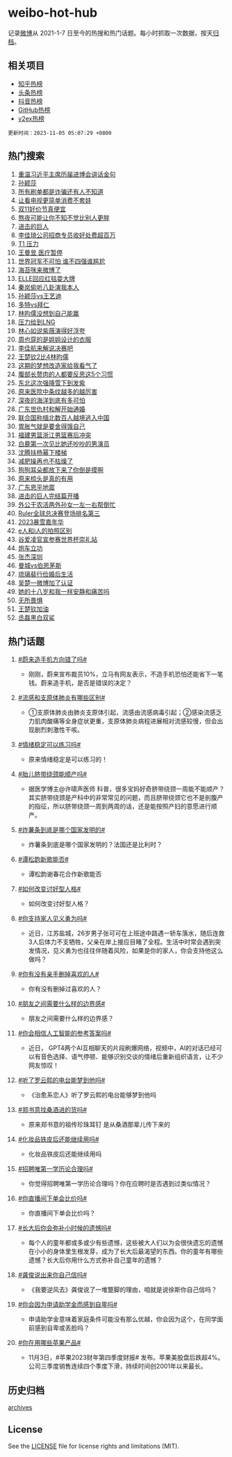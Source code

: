 # weibo-hot-hub

记录[微博](https://www.weibo.com)从 2021-1-7 日至今的热搜和热门话题。每小时抓取一次数据，按天[归档](archives)。

## 相关项目

- [知乎热榜](https://github.com/lonnyzhang423/zhihu-hot-hub)
- [头条热榜](https://github.com/lonnyzhang423/toutiao-hot-hub)
- [抖音热榜](https://github.com/lonnyzhang423/douyin-hot-hub)
- [GitHub热榜](https://github.com/lonnyzhang423/github-hot-hub)
- [v2ex热榜](https://github.com/lonnyzhang423/v2ex-hot-hub)


`更新时间：2023-11-05 05:07:29 +0800`

## 热门搜索

1. [重温习近平主席历届进博会讲话金句](https://m.weibo.cn/search?containerid=100103type%3D1%26t%3D10%26q%3D%23%E9%87%8D%E6%B8%A9%E4%B9%A0%E8%BF%91%E5%B9%B3%E4%B8%BB%E5%B8%AD%E5%8E%86%E5%B1%8A%E8%BF%9B%E5%8D%9A%E4%BC%9A%E8%AE%B2%E8%AF%9D%E9%87%91%E5%8F%A5%23&stream_entry_id=51&isnewpage=1&extparam=seat%3D1%26pos%3D0%26q%3D%2523%25E9%2587%258D%25E6%25B8%25A9%25E4%25B9%25A0%25E8%25BF%2591%25E5%25B9%25B3%25E4%25B8%25BB%25E5%25B8%25AD%25E5%258E%2586%25E5%25B1%258A%25E8%25BF%259B%25E5%258D%259A%25E4%25BC%259A%25E8%25AE%25B2%25E8%25AF%259D%25E9%2587%2591%25E5%258F%25A5%2523%26c_type%3D51%26stream_entry_id%3D51%26cate%3D10103%26dgr%3D0%26filter_type%3Drealtimehot%26display_time%3D1699132048%26pre_seqid%3D169913204873602049816)
1. [孙颖莎](https://m.weibo.cn/search?containerid=100103type%3D1%26t%3D10%26q%3D%E5%AD%99%E9%A2%96%E8%8E%8E&stream_entry_id=31&isnewpage=1&extparam=seat%3D1%26pos%3D0%26realpos%3D1%26lcate%3D5001%26band_rank%3D1%26flag%3D16%26q%3D%25E5%25AD%2599%25E9%25A2%2596%25E8%258E%258E%26filter_type%3Drealtimehot%26stream_entry_id%3D31%26cate%3D5001%26dgr%3D0%26c_type%3D31%26display_time%3D1699132048%26pre_seqid%3D169913204873602049816)
1. [所有刷单都是诈骗还有人不知道](https://m.weibo.cn/search?containerid=100103type%3D1%26t%3D10%26q%3D%23%E6%89%80%E6%9C%89%E5%88%B7%E5%8D%95%E9%83%BD%E6%98%AF%E8%AF%88%E9%AA%97%E8%BF%98%E6%9C%89%E4%BA%BA%E4%B8%8D%E7%9F%A5%E9%81%93%23&stream_entry_id=31&isnewpage=1&extparam=seat%3D1%26pos%3D1%26realpos%3D2%26lcate%3D5001%26band_rank%3D2%26flag%3D32768%26q%3D%2523%25E6%2589%2580%25E6%259C%2589%25E5%2588%25B7%25E5%258D%2595%25E9%2583%25BD%25E6%2598%25AF%25E8%25AF%2588%25E9%25AA%2597%25E8%25BF%2598%25E6%259C%2589%25E4%25BA%25BA%25E4%25B8%258D%25E7%259F%25A5%25E9%2581%2593%2523%26filter_type%3Drealtimehot%26stream_entry_id%3D31%26cate%3D5001%26dgr%3D0%26c_type%3D31%26display_time%3D1699132048%26pre_seqid%3D169913204873602049816)
1. [让看电视更简单消费不套娃](https://m.weibo.cn/search?containerid=100103type%3D1%26t%3D10%26q%3D%23%E8%AE%A9%E7%9C%8B%E7%94%B5%E8%A7%86%E6%9B%B4%E7%AE%80%E5%8D%95%E6%B6%88%E8%B4%B9%E4%B8%8D%E5%A5%97%E5%A8%83%23&stream_entry_id=31&isnewpage=1&extparam=seat%3D1%26pos%3D2%26realpos%3D3%26lcate%3D5001%26band_rank%3D3%26flag%3D0%26q%3D%2523%25E8%25AE%25A9%25E7%259C%258B%25E7%2594%25B5%25E8%25A7%2586%25E6%259B%25B4%25E7%25AE%2580%25E5%258D%2595%25E6%25B6%2588%25E8%25B4%25B9%25E4%25B8%258D%25E5%25A5%2597%25E5%25A8%2583%2523%26filter_type%3Drealtimehot%26stream_entry_id%3D31%26cate%3D5001%26dgr%3D0%26c_type%3D31%26display_time%3D1699132048%26pre_seqid%3D169913204873602049816)
1. [双11好价节真便宜](https://m.weibo.cn/search?containerid=100103type%3D1%26t%3D10%26q%3D%23%E5%8F%8C11%E5%A5%BD%E4%BB%B7%E8%8A%82%E7%9C%9F%E4%BE%BF%E5%AE%9C%23&stream_entry_id=31&isnewpage=1&extparam=seat%3D1%26pos%3D3%26lcate%3D5001%26band_rank%3D4%26dgr%3D0%26filter_type%3Drealtimehot%26q%3D%2523%25E5%258F%258C11%25E5%25A5%25BD%25E4%25BB%25B7%25E8%258A%2582%25E7%259C%259F%25E4%25BE%25BF%25E5%25AE%259C%2523%26c_type%3D31%26stream_entry_id%3D31%26adid%3D210622%26is_ad_pos%3D1%26topic_ad%3D1%26cate%3D5001%26display_time%3D1699132048%26pre_seqid%3D169913204873602049816)
1. [熬夜可能让你不知不觉比别人更胖](https://m.weibo.cn/search?containerid=100103type%3D1%26t%3D10%26q%3D%23%E7%86%AC%E5%A4%9C%E5%8F%AF%E8%83%BD%E8%AE%A9%E4%BD%A0%E4%B8%8D%E7%9F%A5%E4%B8%8D%E8%A7%89%E6%AF%94%E5%88%AB%E4%BA%BA%E6%9B%B4%E8%83%96%23&stream_entry_id=31&isnewpage=1&extparam=seat%3D1%26pos%3D4%26realpos%3D4%26lcate%3D5001%26band_rank%3D4%26flag%3D0%26q%3D%2523%25E7%2586%25AC%25E5%25A4%259C%25E5%258F%25AF%25E8%2583%25BD%25E8%25AE%25A9%25E4%25BD%25A0%25E4%25B8%258D%25E7%259F%25A5%25E4%25B8%258D%25E8%25A7%2589%25E6%25AF%2594%25E5%2588%25AB%25E4%25BA%25BA%25E6%259B%25B4%25E8%2583%2596%2523%26filter_type%3Drealtimehot%26stream_entry_id%3D31%26cate%3D5001%26dgr%3D0%26c_type%3D31%26display_time%3D1699132048%26pre_seqid%3D169913204873602049816)
1. [进击的巨人](https://m.weibo.cn/search?containerid=100103type%3D1%26t%3D10%26q%3D%E8%BF%9B%E5%87%BB%E7%9A%84%E5%B7%A8%E4%BA%BA&stream_entry_id=31&isnewpage=1&extparam=seat%3D1%26pos%3D5%26realpos%3D5%26lcate%3D5001%26band_rank%3D5%26flag%3D0%26q%3D%25E8%25BF%259B%25E5%2587%25BB%25E7%259A%2584%25E5%25B7%25A8%25E4%25BA%25BA%26filter_type%3Drealtimehot%26stream_entry_id%3D31%26cate%3D5001%26dgr%3D0%26c_type%3D31%26display_time%3D1699132048%26pre_seqid%3D169913204873602049816)
1. [李佳琦公司招商专员收好处费超百万](https://m.weibo.cn/search?containerid=100103type%3D1%26t%3D10%26q%3D%23%E6%9D%8E%E4%BD%B3%E7%90%A6%E5%85%AC%E5%8F%B8%E6%8B%9B%E5%95%86%E4%B8%93%E5%91%98%E6%94%B6%E5%A5%BD%E5%A4%84%E8%B4%B9%E8%B6%85%E7%99%BE%E4%B8%87%23&stream_entry_id=31&isnewpage=1&extparam=seat%3D1%26pos%3D6%26realpos%3D6%26lcate%3D5001%26band_rank%3D6%26flag%3D0%26q%3D%2523%25E6%259D%258E%25E4%25BD%25B3%25E7%2590%25A6%25E5%2585%25AC%25E5%258F%25B8%25E6%258B%259B%25E5%2595%2586%25E4%25B8%2593%25E5%2591%2598%25E6%2594%25B6%25E5%25A5%25BD%25E5%25A4%2584%25E8%25B4%25B9%25E8%25B6%2585%25E7%2599%25BE%25E4%25B8%2587%2523%26filter_type%3Drealtimehot%26stream_entry_id%3D31%26cate%3D5001%26dgr%3D0%26c_type%3D31%26display_time%3D1699132048%26pre_seqid%3D169913204873602049816)
1. [T1 压力](https://m.weibo.cn/search?containerid=100103type%3D1%26t%3D10%26q%3DT1+%E5%8E%8B%E5%8A%9B&stream_entry_id=31&isnewpage=1&extparam=seat%3D1%26pos%3D7%26realpos%3D7%26lcate%3D5001%26band_rank%3D7%26flag%3D0%26q%3DT1%2520%25E5%258E%258B%25E5%258A%259B%26filter_type%3Drealtimehot%26stream_entry_id%3D31%26cate%3D5001%26dgr%3D0%26c_type%3D31%26display_time%3D1699132048%26pre_seqid%3D169913204873602049816)
1. [王曼昱 医疗暂停](https://m.weibo.cn/search?containerid=100103type%3D1%26t%3D10%26q%3D%E7%8E%8B%E6%9B%BC%E6%98%B1+%E5%8C%BB%E7%96%97%E6%9A%82%E5%81%9C&stream_entry_id=31&isnewpage=1&extparam=seat%3D1%26pos%3D8%26realpos%3D8%26lcate%3D5001%26band_rank%3D8%26flag%3D0%26q%3D%25E7%258E%258B%25E6%259B%25BC%25E6%2598%25B1%2520%25E5%258C%25BB%25E7%2596%2597%25E6%259A%2582%25E5%2581%259C%26filter_type%3Drealtimehot%26stream_entry_id%3D31%26cate%3D5001%26dgr%3D0%26c_type%3D31%26display_time%3D1699132048%26pre_seqid%3D169913204873602049816)
1. [世界冠军不可怕 谁不四强谁尴尬](https://m.weibo.cn/search?containerid=100103type%3D1%26t%3D10%26q%3D%E4%B8%96%E7%95%8C%E5%86%A0%E5%86%9B%E4%B8%8D%E5%8F%AF%E6%80%95+%E8%B0%81%E4%B8%8D%E5%9B%9B%E5%BC%BA%E8%B0%81%E5%B0%B4%E5%B0%AC&stream_entry_id=31&isnewpage=1&extparam=seat%3D1%26pos%3D9%26realpos%3D9%26lcate%3D5001%26band_rank%3D9%26flag%3D0%26q%3D%25E4%25B8%2596%25E7%2595%258C%25E5%2586%25A0%25E5%2586%259B%25E4%25B8%258D%25E5%258F%25AF%25E6%2580%2595%2520%25E8%25B0%2581%25E4%25B8%258D%25E5%259B%259B%25E5%25BC%25BA%25E8%25B0%2581%25E5%25B0%25B4%25E5%25B0%25AC%26filter_type%3Drealtimehot%26stream_entry_id%3D31%26cate%3D5001%26dgr%3D0%26c_type%3D31%26display_time%3D1699132048%26pre_seqid%3D169913204873602049816)
1. [海苔咪来微博了](https://m.weibo.cn/search?containerid=100103type%3D1%26t%3D10%26q%3D%E6%B5%B7%E8%8B%94%E5%92%AA%E6%9D%A5%E5%BE%AE%E5%8D%9A%E4%BA%86&stream_entry_id=31&isnewpage=1&extparam=seat%3D1%26pos%3D10%26realpos%3D10%26lcate%3D5001%26band_rank%3D10%26flag%3D0%26q%3D%25E6%25B5%25B7%25E8%258B%2594%25E5%2592%25AA%25E6%259D%25A5%25E5%25BE%25AE%25E5%258D%259A%25E4%25BA%2586%26filter_type%3Drealtimehot%26stream_entry_id%3D31%26cate%3D5001%26dgr%3D0%26c_type%3D31%26display_time%3D1699132048%26pre_seqid%3D169913204873602049816)
1. [ELLE回应红毯耍大牌](https://m.weibo.cn/search?containerid=100103type%3D1%26t%3D10%26q%3D%23ELLE%E5%9B%9E%E5%BA%94%E7%BA%A2%E6%AF%AF%E8%80%8D%E5%A4%A7%E7%89%8C%23&stream_entry_id=31&isnewpage=1&extparam=seat%3D1%26pos%3D11%26realpos%3D11%26lcate%3D5001%26band_rank%3D11%26flag%3D2%26q%3D%2523ELLE%25E5%259B%259E%25E5%25BA%2594%25E7%25BA%25A2%25E6%25AF%25AF%25E8%2580%258D%25E5%25A4%25A7%25E7%2589%258C%2523%26filter_type%3Drealtimehot%26stream_entry_id%3D31%26cate%3D5001%26dgr%3D0%26c_type%3D31%26display_time%3D1699132048%26pre_seqid%3D169913204873602049816)
1. [秦岚偷听八卦演我本人](https://m.weibo.cn/search?containerid=100103type%3D1%26t%3D10%26q%3D%23%E7%A7%A6%E5%B2%9A%E5%81%B7%E5%90%AC%E5%85%AB%E5%8D%A6%E6%BC%94%E6%88%91%E6%9C%AC%E4%BA%BA%23&stream_entry_id=31&isnewpage=1&extparam=seat%3D1%26pos%3D12%26realpos%3D12%26lcate%3D5001%26band_rank%3D12%26flag%3D0%26q%3D%2523%25E7%25A7%25A6%25E5%25B2%259A%25E5%2581%25B7%25E5%2590%25AC%25E5%2585%25AB%25E5%258D%25A6%25E6%25BC%2594%25E6%2588%2591%25E6%259C%25AC%25E4%25BA%25BA%2523%26filter_type%3Drealtimehot%26stream_entry_id%3D31%26cate%3D5001%26dgr%3D0%26c_type%3D31%26display_time%3D1699132048%26pre_seqid%3D169913204873602049816)
1. [孙颖莎vs王艺迪](https://m.weibo.cn/search?containerid=100103type%3D1%26t%3D10%26q%3D%E5%AD%99%E9%A2%96%E8%8E%8Evs%E7%8E%8B%E8%89%BA%E8%BF%AA&stream_entry_id=31&isnewpage=1&extparam=seat%3D1%26pos%3D13%26realpos%3D13%26lcate%3D5001%26band_rank%3D13%26flag%3D0%26q%3D%25E5%25AD%2599%25E9%25A2%2596%25E8%258E%258Evs%25E7%258E%258B%25E8%2589%25BA%25E8%25BF%25AA%26filter_type%3Drealtimehot%26stream_entry_id%3D31%26cate%3D5001%26dgr%3D0%26c_type%3D31%26display_time%3D1699132048%26pre_seqid%3D169913204873602049816)
1. [多特vs拜仁](https://m.weibo.cn/search?containerid=100103type%3D1%26t%3D10%26q%3D%E5%A4%9A%E7%89%B9vs%E6%8B%9C%E4%BB%81&stream_entry_id=31&isnewpage=1&extparam=seat%3D1%26pos%3D14%26realpos%3D14%26lcate%3D5001%26band_rank%3D14%26flag%3D0%26q%3D%25E5%25A4%259A%25E7%2589%25B9vs%25E6%258B%259C%25E4%25BB%2581%26filter_type%3Drealtimehot%26stream_entry_id%3D31%26cate%3D5001%26dgr%3D0%26c_type%3D31%26display_time%3D1699132048%26pre_seqid%3D169913204873602049816)
1. [林昀儒没想到自己能赢](https://m.weibo.cn/search?containerid=100103type%3D1%26t%3D10%26q%3D%E6%9E%97%E6%98%80%E5%84%92%E6%B2%A1%E6%83%B3%E5%88%B0%E8%87%AA%E5%B7%B1%E8%83%BD%E8%B5%A2&stream_entry_id=31&isnewpage=1&extparam=seat%3D1%26pos%3D15%26realpos%3D15%26lcate%3D5001%26band_rank%3D15%26flag%3D0%26q%3D%25E6%259E%2597%25E6%2598%2580%25E5%2584%2592%25E6%25B2%25A1%25E6%2583%25B3%25E5%2588%25B0%25E8%2587%25AA%25E5%25B7%25B1%25E8%2583%25BD%25E8%25B5%25A2%26filter_type%3Drealtimehot%26stream_entry_id%3D31%26cate%3D5001%26dgr%3D0%26c_type%3D31%26display_time%3D1699132048%26pre_seqid%3D169913204873602049816)
1. [压力给到LNG](https://m.weibo.cn/search?containerid=100103type%3D1%26t%3D10%26q%3D%23%E5%8E%8B%E5%8A%9B%E7%BB%99%E5%88%B0LNG%23&stream_entry_id=31&isnewpage=1&extparam=seat%3D1%26pos%3D16%26realpos%3D16%26lcate%3D5001%26band_rank%3D16%26flag%3D0%26q%3D%2523%25E5%258E%258B%25E5%258A%259B%25E7%25BB%2599%25E5%2588%25B0LNG%2523%26filter_type%3Drealtimehot%26stream_entry_id%3D31%26cate%3D5001%26dgr%3D0%26c_type%3D31%26display_time%3D1699132048%26pre_seqid%3D169913204873602049816)
1. [林心如说紫薇演得好浮夸](https://m.weibo.cn/search?containerid=100103type%3D1%26t%3D10%26q%3D%23%E6%9E%97%E5%BF%83%E5%A6%82%E8%AF%B4%E7%B4%AB%E8%96%87%E6%BC%94%E5%BE%97%E5%A5%BD%E6%B5%AE%E5%A4%B8%23&stream_entry_id=31&isnewpage=1&extparam=seat%3D1%26pos%3D17%26realpos%3D17%26lcate%3D5001%26band_rank%3D17%26flag%3D0%26q%3D%2523%25E6%259E%2597%25E5%25BF%2583%25E5%25A6%2582%25E8%25AF%25B4%25E7%25B4%25AB%25E8%2596%2587%25E6%25BC%2594%25E5%25BE%2597%25E5%25A5%25BD%25E6%25B5%25AE%25E5%25A4%25B8%2523%26filter_type%3Drealtimehot%26stream_entry_id%3D31%26cate%3D5001%26dgr%3D0%26c_type%3D31%26display_time%3D1699132048%26pre_seqid%3D169913204873602049816)
1. [周也穿的是姐姐设计的衣服](https://m.weibo.cn/search?containerid=100103type%3D1%26t%3D10%26q%3D%23%E5%91%A8%E4%B9%9F%E7%A9%BF%E7%9A%84%E6%98%AF%E5%A7%90%E5%A7%90%E8%AE%BE%E8%AE%A1%E7%9A%84%E8%A1%A3%E6%9C%8D%23&stream_entry_id=31&isnewpage=1&extparam=seat%3D1%26pos%3D18%26realpos%3D18%26lcate%3D5001%26band_rank%3D18%26flag%3D0%26q%3D%2523%25E5%2591%25A8%25E4%25B9%259F%25E7%25A9%25BF%25E7%259A%2584%25E6%2598%25AF%25E5%25A7%2590%25E5%25A7%2590%25E8%25AE%25BE%25E8%25AE%25A1%25E7%259A%2584%25E8%25A1%25A3%25E6%259C%258D%2523%26filter_type%3Drealtimehot%26stream_entry_id%3D31%26cate%3D5001%26dgr%3D0%26c_type%3D31%26display_time%3D1699132048%26pre_seqid%3D169913204873602049816)
1. [李佳航来解说决赛吧](https://m.weibo.cn/search?containerid=100103type%3D1%26t%3D10%26q%3D%E6%9D%8E%E4%BD%B3%E8%88%AA%E6%9D%A5%E8%A7%A3%E8%AF%B4%E5%86%B3%E8%B5%9B%E5%90%A7&stream_entry_id=31&isnewpage=1&extparam=seat%3D1%26pos%3D19%26realpos%3D19%26lcate%3D5001%26band_rank%3D19%26flag%3D0%26q%3D%25E6%259D%258E%25E4%25BD%25B3%25E8%2588%25AA%25E6%259D%25A5%25E8%25A7%25A3%25E8%25AF%25B4%25E5%2586%25B3%25E8%25B5%259B%25E5%2590%25A7%26filter_type%3Drealtimehot%26stream_entry_id%3D31%26cate%3D5001%26dgr%3D0%26c_type%3D31%26display_time%3D1699132048%26pre_seqid%3D169913204873602049816)
1. [王楚钦2比4林昀儒](https://m.weibo.cn/search?containerid=100103type%3D1%26t%3D10%26q%3D%23%E7%8E%8B%E6%A5%9A%E9%92%A62%E6%AF%944%E6%9E%97%E6%98%80%E5%84%92%23&stream_entry_id=31&isnewpage=1&extparam=seat%3D1%26pos%3D20%26realpos%3D20%26lcate%3D5001%26band_rank%3D20%26flag%3D0%26q%3D%2523%25E7%258E%258B%25E6%25A5%259A%25E9%2592%25A62%25E6%25AF%25944%25E6%259E%2597%25E6%2598%2580%25E5%2584%2592%2523%26filter_type%3Drealtimehot%26stream_entry_id%3D31%26cate%3D5001%26dgr%3D0%26c_type%3D31%26display_time%3D1699132048%26pre_seqid%3D169913204873602049816)
1. [这期的梦想改造家给我看气了](https://m.weibo.cn/search?containerid=100103type%3D1%26t%3D10%26q%3D%E8%BF%99%E6%9C%9F%E7%9A%84%E6%A2%A6%E6%83%B3%E6%94%B9%E9%80%A0%E5%AE%B6%E7%BB%99%E6%88%91%E7%9C%8B%E6%B0%94%E4%BA%86&stream_entry_id=31&isnewpage=1&extparam=seat%3D1%26pos%3D21%26realpos%3D21%26lcate%3D5001%26band_rank%3D21%26flag%3D0%26q%3D%25E8%25BF%2599%25E6%259C%259F%25E7%259A%2584%25E6%25A2%25A6%25E6%2583%25B3%25E6%2594%25B9%25E9%2580%25A0%25E5%25AE%25B6%25E7%25BB%2599%25E6%2588%2591%25E7%259C%258B%25E6%25B0%2594%25E4%25BA%2586%26filter_type%3Drealtimehot%26stream_entry_id%3D31%26cate%3D5001%26dgr%3D0%26c_type%3D31%26display_time%3D1699132048%26pre_seqid%3D169913204873602049816)
1. [腹部长赘肉的人都要反思这5个习惯](https://m.weibo.cn/search?containerid=100103type%3D1%26t%3D10%26q%3D%23%E8%85%B9%E9%83%A8%E9%95%BF%E8%B5%98%E8%82%89%E7%9A%84%E4%BA%BA%E9%83%BD%E8%A6%81%E5%8F%8D%E6%80%9D%E8%BF%995%E4%B8%AA%E4%B9%A0%E6%83%AF%23&stream_entry_id=31&isnewpage=1&extparam=seat%3D1%26pos%3D22%26realpos%3D22%26lcate%3D5001%26band_rank%3D22%26flag%3D0%26q%3D%2523%25E8%2585%25B9%25E9%2583%25A8%25E9%2595%25BF%25E8%25B5%2598%25E8%2582%2589%25E7%259A%2584%25E4%25BA%25BA%25E9%2583%25BD%25E8%25A6%2581%25E5%258F%258D%25E6%2580%259D%25E8%25BF%25995%25E4%25B8%25AA%25E4%25B9%25A0%25E6%2583%25AF%2523%26filter_type%3Drealtimehot%26stream_entry_id%3D31%26cate%3D5001%26dgr%3D0%26c_type%3D31%26display_time%3D1699132048%26pre_seqid%3D169913204873602049816)
1. [东北这次强降雪下到发紫](https://m.weibo.cn/search?containerid=100103type%3D1%26t%3D10%26q%3D%23%E4%B8%9C%E5%8C%97%E8%BF%99%E6%AC%A1%E5%BC%BA%E9%99%8D%E9%9B%AA%E4%B8%8B%E5%88%B0%E5%8F%91%E7%B4%AB%23&stream_entry_id=31&isnewpage=1&extparam=seat%3D1%26pos%3D23%26realpos%3D23%26lcate%3D5001%26band_rank%3D23%26flag%3D0%26q%3D%2523%25E4%25B8%259C%25E5%258C%2597%25E8%25BF%2599%25E6%25AC%25A1%25E5%25BC%25BA%25E9%2599%258D%25E9%259B%25AA%25E4%25B8%258B%25E5%2588%25B0%25E5%258F%2591%25E7%25B4%25AB%2523%26filter_type%3Drealtimehot%26stream_entry_id%3D31%26cate%3D5001%26dgr%3D0%26c_type%3D31%26display_time%3D1699132048%26pre_seqid%3D169913204873602049816)
1. [原来医院中条纹越多的越厉害](https://m.weibo.cn/search?containerid=100103type%3D1%26t%3D10%26q%3D%E5%8E%9F%E6%9D%A5%E5%8C%BB%E9%99%A2%E4%B8%AD%E6%9D%A1%E7%BA%B9%E8%B6%8A%E5%A4%9A%E7%9A%84%E8%B6%8A%E5%8E%89%E5%AE%B3&stream_entry_id=31&isnewpage=1&extparam=seat%3D1%26pos%3D24%26realpos%3D24%26lcate%3D5001%26band_rank%3D24%26flag%3D0%26q%3D%25E5%258E%259F%25E6%259D%25A5%25E5%258C%25BB%25E9%2599%25A2%25E4%25B8%25AD%25E6%259D%25A1%25E7%25BA%25B9%25E8%25B6%258A%25E5%25A4%259A%25E7%259A%2584%25E8%25B6%258A%25E5%258E%2589%25E5%25AE%25B3%26filter_type%3Drealtimehot%26stream_entry_id%3D31%26cate%3D5001%26dgr%3D0%26c_type%3D31%26display_time%3D1699132048%26pre_seqid%3D169913204873602049816)
1. [深夜的海洋到底有多可怕](https://m.weibo.cn/search?containerid=100103type%3D1%26t%3D10%26q%3D%E6%B7%B1%E5%A4%9C%E7%9A%84%E6%B5%B7%E6%B4%8B%E5%88%B0%E5%BA%95%E6%9C%89%E5%A4%9A%E5%8F%AF%E6%80%95&stream_entry_id=31&isnewpage=1&extparam=seat%3D1%26pos%3D25%26realpos%3D25%26lcate%3D5001%26band_rank%3D25%26flag%3D0%26q%3D%25E6%25B7%25B1%25E5%25A4%259C%25E7%259A%2584%25E6%25B5%25B7%25E6%25B4%258B%25E5%2588%25B0%25E5%25BA%2595%25E6%259C%2589%25E5%25A4%259A%25E5%258F%25AF%25E6%2580%2595%26filter_type%3Drealtimehot%26stream_entry_id%3D31%26cate%3D5001%26dgr%3D0%26c_type%3D31%26display_time%3D1699132048%26pre_seqid%3D169913204873602049816)
1. [广东世仇村和解开始通婚](https://m.weibo.cn/search?containerid=100103type%3D1%26t%3D10%26q%3D%23%E5%B9%BF%E4%B8%9C%E4%B8%96%E4%BB%87%E6%9D%91%E5%92%8C%E8%A7%A3%E5%BC%80%E5%A7%8B%E9%80%9A%E5%A9%9A%23&stream_entry_id=31&isnewpage=1&extparam=seat%3D1%26pos%3D26%26realpos%3D26%26lcate%3D5001%26band_rank%3D26%26flag%3D1%26q%3D%2523%25E5%25B9%25BF%25E4%25B8%259C%25E4%25B8%2596%25E4%25BB%2587%25E6%259D%2591%25E5%2592%258C%25E8%25A7%25A3%25E5%25BC%2580%25E5%25A7%258B%25E9%2580%259A%25E5%25A9%259A%2523%26filter_type%3Drealtimehot%26stream_entry_id%3D31%26cate%3D5001%26dgr%3D0%26c_type%3D31%26display_time%3D1699132048%26pre_seqid%3D169913204873602049816)
1. [联合国称缅北数百人越境逃入中国](https://m.weibo.cn/search?containerid=100103type%3D1%26t%3D10%26q%3D%23%E8%81%94%E5%90%88%E5%9B%BD%E7%A7%B0%E7%BC%85%E5%8C%97%E6%95%B0%E7%99%BE%E4%BA%BA%E8%B6%8A%E5%A2%83%E9%80%83%E5%85%A5%E4%B8%AD%E5%9B%BD%23&stream_entry_id=31&isnewpage=1&extparam=seat%3D1%26pos%3D27%26realpos%3D27%26lcate%3D5001%26band_rank%3D27%26flag%3D0%26q%3D%2523%25E8%2581%2594%25E5%2590%2588%25E5%259B%25BD%25E7%25A7%25B0%25E7%25BC%2585%25E5%258C%2597%25E6%2595%25B0%25E7%2599%25BE%25E4%25BA%25BA%25E8%25B6%258A%25E5%25A2%2583%25E9%2580%2583%25E5%2585%25A5%25E4%25B8%25AD%25E5%259B%25BD%2523%26filter_type%3Drealtimehot%26stream_entry_id%3D31%26cate%3D5001%26dgr%3D0%26c_type%3D31%26display_time%3D1699132048%26pre_seqid%3D169913204873602049816)
1. [胃胀气就是要舍得饿自己](https://m.weibo.cn/search?containerid=100103type%3D1%26t%3D10%26q%3D%23%E8%83%83%E8%83%80%E6%B0%94%E5%B0%B1%E6%98%AF%E8%A6%81%E8%88%8D%E5%BE%97%E9%A5%BF%E8%87%AA%E5%B7%B1%23&stream_entry_id=31&isnewpage=1&extparam=seat%3D1%26pos%3D28%26realpos%3D28%26lcate%3D5001%26band_rank%3D28%26flag%3D0%26q%3D%2523%25E8%2583%2583%25E8%2583%2580%25E6%25B0%2594%25E5%25B0%25B1%25E6%2598%25AF%25E8%25A6%2581%25E8%2588%258D%25E5%25BE%2597%25E9%25A5%25BF%25E8%2587%25AA%25E5%25B7%25B1%2523%26filter_type%3Drealtimehot%26stream_entry_id%3D31%26cate%3D5001%26dgr%3D0%26c_type%3D31%26display_time%3D1699132048%26pre_seqid%3D169913204873602049816)
1. [福建男篮浙江男篮赛后冲突](https://m.weibo.cn/search?containerid=100103type%3D1%26t%3D10%26q%3D%23%E7%A6%8F%E5%BB%BA%E7%94%B7%E7%AF%AE%E6%B5%99%E6%B1%9F%E7%94%B7%E7%AF%AE%E8%B5%9B%E5%90%8E%E5%86%B2%E7%AA%81%23&stream_entry_id=31&isnewpage=1&extparam=seat%3D1%26pos%3D29%26realpos%3D29%26lcate%3D5001%26band_rank%3D29%26flag%3D0%26q%3D%2523%25E7%25A6%258F%25E5%25BB%25BA%25E7%2594%25B7%25E7%25AF%25AE%25E6%25B5%2599%25E6%25B1%259F%25E7%2594%25B7%25E7%25AF%25AE%25E8%25B5%259B%25E5%2590%258E%25E5%2586%25B2%25E7%25AA%2581%2523%26filter_type%3Drealtimehot%26stream_entry_id%3D31%26cate%3D5001%26dgr%3D0%26c_type%3D31%26display_time%3D1699132048%26pre_seqid%3D169913204873602049816)
1. [白鹿第一次见比她还吵吵的男演员](https://m.weibo.cn/search?containerid=100103type%3D1%26t%3D10%26q%3D%23%E7%99%BD%E9%B9%BF%E7%AC%AC%E4%B8%80%E6%AC%A1%E8%A7%81%E6%AF%94%E5%A5%B9%E8%BF%98%E5%90%B5%E5%90%B5%E7%9A%84%E7%94%B7%E6%BC%94%E5%91%98%23&stream_entry_id=31&isnewpage=1&extparam=seat%3D1%26pos%3D30%26realpos%3D30%26lcate%3D5001%26band_rank%3D30%26flag%3D0%26q%3D%2523%25E7%2599%25BD%25E9%25B9%25BF%25E7%25AC%25AC%25E4%25B8%2580%25E6%25AC%25A1%25E8%25A7%2581%25E6%25AF%2594%25E5%25A5%25B9%25E8%25BF%2598%25E5%2590%25B5%25E5%2590%25B5%25E7%259A%2584%25E7%2594%25B7%25E6%25BC%2594%25E5%2591%2598%2523%26filter_type%3Drealtimehot%26stream_entry_id%3D31%26cate%3D5001%26dgr%3D0%26c_type%3D31%26display_time%3D1699132048%26pre_seqid%3D169913204873602049816)
1. [沈腾扶杨幂下楼梯](https://m.weibo.cn/search?containerid=100103type%3D1%26t%3D10%26q%3D%23%E6%B2%88%E8%85%BE%E6%89%B6%E6%9D%A8%E5%B9%82%E4%B8%8B%E6%A5%BC%E6%A2%AF%23&stream_entry_id=31&isnewpage=1&extparam=seat%3D1%26pos%3D31%26realpos%3D31%26lcate%3D5001%26band_rank%3D31%26flag%3D0%26q%3D%2523%25E6%25B2%2588%25E8%2585%25BE%25E6%2589%25B6%25E6%259D%25A8%25E5%25B9%2582%25E4%25B8%258B%25E6%25A5%25BC%25E6%25A2%25AF%2523%26filter_type%3Drealtimehot%26stream_entry_id%3D31%26cate%3D5001%26dgr%3D0%26c_type%3D31%26display_time%3D1699132048%26pre_seqid%3D169913204873602049816)
1. [减肥操再也不枯燥了](https://m.weibo.cn/search?containerid=100103type%3D1%26t%3D10%26q%3D%E5%87%8F%E8%82%A5%E6%93%8D%E5%86%8D%E4%B9%9F%E4%B8%8D%E6%9E%AF%E7%87%A5%E4%BA%86&stream_entry_id=31&isnewpage=1&extparam=seat%3D1%26pos%3D32%26realpos%3D32%26lcate%3D5001%26band_rank%3D32%26flag%3D0%26q%3D%25E5%2587%258F%25E8%2582%25A5%25E6%2593%258D%25E5%2586%258D%25E4%25B9%259F%25E4%25B8%258D%25E6%259E%25AF%25E7%2587%25A5%25E4%25BA%2586%26filter_type%3Drealtimehot%26stream_entry_id%3D31%26cate%3D5001%26dgr%3D0%26c_type%3D31%26display_time%3D1699132048%26pre_seqid%3D169913204873602049816)
1. [狗狗耳朵都放下来了你倒是摸啊](https://m.weibo.cn/search?containerid=100103type%3D1%26t%3D10%26q%3D%E7%8B%97%E7%8B%97%E8%80%B3%E6%9C%B5%E9%83%BD%E6%94%BE%E4%B8%8B%E6%9D%A5%E4%BA%86%E4%BD%A0%E5%80%92%E6%98%AF%E6%91%B8%E5%95%8A&stream_entry_id=31&isnewpage=1&extparam=seat%3D1%26pos%3D33%26realpos%3D33%26lcate%3D5001%26band_rank%3D33%26flag%3D0%26q%3D%25E7%258B%2597%25E7%258B%2597%25E8%2580%25B3%25E6%259C%25B5%25E9%2583%25BD%25E6%2594%25BE%25E4%25B8%258B%25E6%259D%25A5%25E4%25BA%2586%25E4%25BD%25A0%25E5%2580%2592%25E6%2598%25AF%25E6%2591%25B8%25E5%2595%258A%26filter_type%3Drealtimehot%26stream_entry_id%3D31%26cate%3D5001%26dgr%3D0%26c_type%3D31%26display_time%3D1699132048%26pre_seqid%3D169913204873602049816)
1. [原来梳头是真的有用](https://m.weibo.cn/search?containerid=100103type%3D1%26t%3D10%26q%3D%23%E5%8E%9F%E6%9D%A5%E6%A2%B3%E5%A4%B4%E6%98%AF%E7%9C%9F%E7%9A%84%E6%9C%89%E7%94%A8%23&stream_entry_id=31&isnewpage=1&extparam=seat%3D1%26pos%3D34%26realpos%3D34%26lcate%3D5001%26band_rank%3D34%26flag%3D0%26q%3D%2523%25E5%258E%259F%25E6%259D%25A5%25E6%25A2%25B3%25E5%25A4%25B4%25E6%2598%25AF%25E7%259C%259F%25E7%259A%2584%25E6%259C%2589%25E7%2594%25A8%2523%26filter_type%3Drealtimehot%26stream_entry_id%3D31%26cate%3D5001%26dgr%3D0%26c_type%3D31%26display_time%3D1699132048%26pre_seqid%3D169913204873602049816)
1. [广东恩平地震](https://m.weibo.cn/search?containerid=100103type%3D1%26t%3D10%26q%3D%23%E5%B9%BF%E4%B8%9C%E6%81%A9%E5%B9%B3%E5%9C%B0%E9%9C%87%23&stream_entry_id=31&isnewpage=1&extparam=seat%3D1%26pos%3D35%26realpos%3D35%26lcate%3D5001%26band_rank%3D35%26flag%3D0%26q%3D%2523%25E5%25B9%25BF%25E4%25B8%259C%25E6%2581%25A9%25E5%25B9%25B3%25E5%259C%25B0%25E9%259C%2587%2523%26filter_type%3Drealtimehot%26stream_entry_id%3D31%26cate%3D5001%26dgr%3D0%26c_type%3D31%26display_time%3D1699132048%26pre_seqid%3D169913204873602049816)
1. [进击的巨人完结篇开播](https://m.weibo.cn/search?containerid=100103type%3D1%26t%3D10%26q%3D%E8%BF%9B%E5%87%BB%E7%9A%84%E5%B7%A8%E4%BA%BA%E5%AE%8C%E7%BB%93%E7%AF%87%E5%BC%80%E6%92%AD&stream_entry_id=31&isnewpage=1&extparam=seat%3D1%26pos%3D36%26realpos%3D36%26lcate%3D5001%26band_rank%3D36%26flag%3D0%26q%3D%25E8%25BF%259B%25E5%2587%25BB%25E7%259A%2584%25E5%25B7%25A8%25E4%25BA%25BA%25E5%25AE%258C%25E7%25BB%2593%25E7%25AF%2587%25E5%25BC%2580%25E6%2592%25AD%26filter_type%3Drealtimehot%26stream_entry_id%3D31%26cate%3D5001%26dgr%3D0%26c_type%3D31%26display_time%3D1699132048%26pre_seqid%3D169913204873602049816)
1. [外公干农活两外孙女一左一右帮倒忙](https://m.weibo.cn/search?containerid=100103type%3D1%26t%3D10%26q%3D%23%E5%A4%96%E5%85%AC%E5%B9%B2%E5%86%9C%E6%B4%BB%E4%B8%A4%E5%A4%96%E5%AD%99%E5%A5%B3%E4%B8%80%E5%B7%A6%E4%B8%80%E5%8F%B3%E5%B8%AE%E5%80%92%E5%BF%99%23&stream_entry_id=31&isnewpage=1&extparam=seat%3D1%26pos%3D37%26realpos%3D37%26lcate%3D5001%26band_rank%3D37%26flag%3D32768%26q%3D%2523%25E5%25A4%2596%25E5%2585%25AC%25E5%25B9%25B2%25E5%2586%259C%25E6%25B4%25BB%25E4%25B8%25A4%25E5%25A4%2596%25E5%25AD%2599%25E5%25A5%25B3%25E4%25B8%2580%25E5%25B7%25A6%25E4%25B8%2580%25E5%258F%25B3%25E5%25B8%25AE%25E5%2580%2592%25E5%25BF%2599%2523%26filter_type%3Drealtimehot%26stream_entry_id%3D31%26cate%3D5001%26dgr%3D0%26c_type%3D31%26display_time%3D1699132048%26pre_seqid%3D169913204873602049816)
1. [Ruler全球总决赛登场排名第三](https://m.weibo.cn/search?containerid=100103type%3D1%26t%3D10%26q%3D%23Ruler%E5%85%A8%E7%90%83%E6%80%BB%E5%86%B3%E8%B5%9B%E7%99%BB%E5%9C%BA%E6%8E%92%E5%90%8D%E7%AC%AC%E4%B8%89%23&stream_entry_id=31&isnewpage=1&extparam=seat%3D1%26pos%3D38%26realpos%3D38%26lcate%3D5001%26band_rank%3D38%26flag%3D0%26q%3D%2523Ruler%25E5%2585%25A8%25E7%2590%2583%25E6%2580%25BB%25E5%2586%25B3%25E8%25B5%259B%25E7%2599%25BB%25E5%259C%25BA%25E6%258E%2592%25E5%2590%258D%25E7%25AC%25AC%25E4%25B8%2589%2523%26filter_type%3Drealtimehot%26stream_entry_id%3D31%26cate%3D5001%26dgr%3D0%26c_type%3D31%26display_time%3D1699132048%26pre_seqid%3D169913204873602049816)
1. [2023暴雪嘉年华](https://m.weibo.cn/search?containerid=100103type%3D1%26t%3D10%26q%3D%232023%E6%9A%B4%E9%9B%AA%E5%98%89%E5%B9%B4%E5%8D%8E%23&stream_entry_id=31&isnewpage=1&extparam=seat%3D1%26pos%3D39%26realpos%3D39%26lcate%3D5001%26band_rank%3D39%26flag%3D0%26q%3D%25232023%25E6%259A%25B4%25E9%259B%25AA%25E5%2598%2589%25E5%25B9%25B4%25E5%258D%258E%2523%26filter_type%3Drealtimehot%26stream_entry_id%3D31%26cate%3D5001%26dgr%3D0%26c_type%3D31%26display_time%3D1699132048%26pre_seqid%3D169913204873602049816)
1. [e人和i人的拍照区别](https://m.weibo.cn/search?containerid=100103type%3D1%26t%3D10%26q%3D%23e%E4%BA%BA%E5%92%8Ci%E4%BA%BA%E7%9A%84%E6%8B%8D%E7%85%A7%E5%8C%BA%E5%88%AB%23&stream_entry_id=31&isnewpage=1&extparam=seat%3D1%26pos%3D40%26realpos%3D40%26lcate%3D5001%26band_rank%3D40%26flag%3D0%26q%3D%2523e%25E4%25BA%25BA%25E5%2592%258Ci%25E4%25BA%25BA%25E7%259A%2584%25E6%258B%258D%25E7%2585%25A7%25E5%258C%25BA%25E5%2588%25AB%2523%26filter_type%3Drealtimehot%26stream_entry_id%3D31%26cate%3D5001%26dgr%3D0%26c_type%3D31%26display_time%3D1699132048%26pre_seqid%3D169913204873602049816)
1. [谷爱凌官宣参赛世界杯崇礼站](https://m.weibo.cn/search?containerid=100103type%3D1%26t%3D10%26q%3D%23%E8%B0%B7%E7%88%B1%E5%87%8C%E5%AE%98%E5%AE%A3%E5%8F%82%E8%B5%9B%E4%B8%96%E7%95%8C%E6%9D%AF%E5%B4%87%E7%A4%BC%E7%AB%99%23&stream_entry_id=31&isnewpage=1&extparam=seat%3D1%26pos%3D41%26realpos%3D41%26lcate%3D5001%26band_rank%3D41%26flag%3D0%26q%3D%2523%25E8%25B0%25B7%25E7%2588%25B1%25E5%2587%258C%25E5%25AE%2598%25E5%25AE%25A3%25E5%258F%2582%25E8%25B5%259B%25E4%25B8%2596%25E7%2595%258C%25E6%259D%25AF%25E5%25B4%2587%25E7%25A4%25BC%25E7%25AB%2599%2523%26filter_type%3Drealtimehot%26stream_entry_id%3D31%26cate%3D5001%26dgr%3D0%26c_type%3D31%26display_time%3D1699132048%26pre_seqid%3D169913204873602049816)
1. [炮车立功](https://m.weibo.cn/search?containerid=100103type%3D1%26t%3D10%26q%3D%23%E7%82%AE%E8%BD%A6%E7%AB%8B%E5%8A%9F%23&stream_entry_id=31&isnewpage=1&extparam=seat%3D1%26pos%3D42%26realpos%3D42%26lcate%3D5001%26band_rank%3D42%26flag%3D0%26q%3D%2523%25E7%2582%25AE%25E8%25BD%25A6%25E7%25AB%258B%25E5%258A%259F%2523%26filter_type%3Drealtimehot%26stream_entry_id%3D31%26cate%3D5001%26dgr%3D0%26c_type%3D31%26display_time%3D1699132048%26pre_seqid%3D169913204873602049816)
1. [张杰深圳](https://m.weibo.cn/search?containerid=100103type%3D1%26t%3D10%26q%3D%E5%BC%A0%E6%9D%B0%E6%B7%B1%E5%9C%B3&stream_entry_id=31&isnewpage=1&extparam=seat%3D1%26pos%3D43%26realpos%3D43%26lcate%3D5001%26band_rank%3D43%26flag%3D0%26q%3D%25E5%25BC%25A0%25E6%259D%25B0%25E6%25B7%25B1%25E5%259C%25B3%26filter_type%3Drealtimehot%26stream_entry_id%3D31%26cate%3D5001%26dgr%3D0%26c_type%3D31%26display_time%3D1699132048%26pre_seqid%3D169913204873602049816)
1. [曼城vs伯恩茅斯](https://m.weibo.cn/search?containerid=100103type%3D1%26t%3D10%26q%3D%E6%9B%BC%E5%9F%8Evs%E4%BC%AF%E6%81%A9%E8%8C%85%E6%96%AF&stream_entry_id=31&isnewpage=1&extparam=seat%3D1%26pos%3D44%26realpos%3D44%26lcate%3D5001%26band_rank%3D44%26flag%3D0%26q%3D%25E6%259B%25BC%25E5%259F%258Evs%25E4%25BC%25AF%25E6%2581%25A9%25E8%258C%2585%25E6%2596%25AF%26filter_type%3Drealtimehot%26stream_entry_id%3D31%26cate%3D5001%26dgr%3D0%26c_type%3D31%26display_time%3D1699132048%26pre_seqid%3D169913204873602049816)
1. [琉璃裴行俭婚后生活](https://m.weibo.cn/search?containerid=100103type%3D1%26t%3D10%26q%3D%E7%90%89%E7%92%83%E8%A3%B4%E8%A1%8C%E4%BF%AD%E5%A9%9A%E5%90%8E%E7%94%9F%E6%B4%BB&stream_entry_id=31&isnewpage=1&extparam=seat%3D1%26pos%3D45%26realpos%3D45%26lcate%3D5001%26band_rank%3D45%26flag%3D1%26q%3D%25E7%2590%2589%25E7%2592%2583%25E8%25A3%25B4%25E8%25A1%258C%25E4%25BF%25AD%25E5%25A9%259A%25E5%2590%258E%25E7%2594%259F%25E6%25B4%25BB%26filter_type%3Drealtimehot%26stream_entry_id%3D31%26cate%3D5001%26dgr%3D0%26c_type%3D31%26display_time%3D1699132048%26pre_seqid%3D169913204873602049816)
1. [吴楚一微博加了认证](https://m.weibo.cn/search?containerid=100103type%3D1%26t%3D10%26q%3D%23%E5%90%B4%E6%A5%9A%E4%B8%80%E5%BE%AE%E5%8D%9A%E5%8A%A0%E4%BA%86%E8%AE%A4%E8%AF%81%23&stream_entry_id=31&isnewpage=1&extparam=seat%3D1%26pos%3D46%26realpos%3D46%26lcate%3D5001%26band_rank%3D46%26flag%3D0%26q%3D%2523%25E5%2590%25B4%25E6%25A5%259A%25E4%25B8%2580%25E5%25BE%25AE%25E5%258D%259A%25E5%258A%25A0%25E4%25BA%2586%25E8%25AE%25A4%25E8%25AF%2581%2523%26filter_type%3Drealtimehot%26stream_entry_id%3D31%26cate%3D5001%26dgr%3D0%26c_type%3D31%26display_time%3D1699132048%26pre_seqid%3D169913204873602049816)
1. [她的十八岁和我一样安静和痛苦吗](https://m.weibo.cn/search?containerid=100103type%3D1%26t%3D10%26q%3D%E5%A5%B9%E7%9A%84%E5%8D%81%E5%85%AB%E5%B2%81%E5%92%8C%E6%88%91%E4%B8%80%E6%A0%B7%E5%AE%89%E9%9D%99%E5%92%8C%E7%97%9B%E8%8B%A6%E5%90%97&stream_entry_id=31&isnewpage=1&extparam=seat%3D1%26pos%3D47%26realpos%3D47%26lcate%3D5001%26band_rank%3D47%26flag%3D0%26q%3D%25E5%25A5%25B9%25E7%259A%2584%25E5%258D%2581%25E5%2585%25AB%25E5%25B2%2581%25E5%2592%258C%25E6%2588%2591%25E4%25B8%2580%25E6%25A0%25B7%25E5%25AE%2589%25E9%259D%2599%25E5%2592%258C%25E7%2597%259B%25E8%258B%25A6%25E5%2590%2597%26filter_type%3Drealtimehot%26stream_entry_id%3D31%26cate%3D5001%26dgr%3D0%26c_type%3D31%26display_time%3D1699132048%26pre_seqid%3D169913204873602049816)
1. [无所畏惧](https://m.weibo.cn/search?containerid=100103type%3D1%26t%3D10%26q%3D%E6%97%A0%E6%89%80%E7%95%8F%E6%83%A7&stream_entry_id=31&isnewpage=1&extparam=seat%3D1%26pos%3D48%26realpos%3D48%26lcate%3D5001%26band_rank%3D48%26flag%3D0%26q%3D%25E6%2597%25A0%25E6%2589%2580%25E7%2595%258F%25E6%2583%25A7%26filter_type%3Drealtimehot%26stream_entry_id%3D31%26cate%3D5001%26dgr%3D0%26c_type%3D31%26display_time%3D1699132048%26pre_seqid%3D169913204873602049816)
1. [王楚钦加油](https://m.weibo.cn/search?containerid=100103type%3D1%26t%3D10%26q%3D%23%E7%8E%8B%E6%A5%9A%E9%92%A6%E5%8A%A0%E6%B2%B9%23&stream_entry_id=31&isnewpage=1&extparam=seat%3D1%26pos%3D49%26realpos%3D49%26lcate%3D5001%26band_rank%3D49%26flag%3D0%26q%3D%2523%25E7%258E%258B%25E6%25A5%259A%25E9%2592%25A6%25E5%258A%25A0%25E6%25B2%25B9%2523%26filter_type%3Drealtimehot%26stream_entry_id%3D31%26cate%3D5001%26dgr%3D0%26c_type%3D31%26display_time%3D1699132048%26pre_seqid%3D169913204873602049816)
1. [丞磊黑白双鲨](https://m.weibo.cn/search?containerid=100103type%3D1%26t%3D10%26q%3D%E4%B8%9E%E7%A3%8A%E9%BB%91%E7%99%BD%E5%8F%8C%E9%B2%A8&stream_entry_id=31&isnewpage=1&extparam=seat%3D1%26pos%3D50%26realpos%3D50%26lcate%3D5001%26band_rank%3D50%26flag%3D0%26q%3D%25E4%25B8%259E%25E7%25A3%258A%25E9%25BB%2591%25E7%2599%25BD%25E5%258F%258C%25E9%25B2%25A8%26filter_type%3Drealtimehot%26stream_entry_id%3D31%26cate%3D5001%26dgr%3D0%26c_type%3D31%26display_time%3D1699132048%26pre_seqid%3D169913204873602049816)

## 热门话题

1. [#蔚来造手机方向错了吗#](https://m.weibo.cn/search?containerid=231522type%3D1%26t%3D10%26q%3D%23%E8%94%9A%E6%9D%A5%E9%80%A0%E6%89%8B%E6%9C%BA%E6%96%B9%E5%90%91%E9%94%99%E4%BA%86%E5%90%97%23&stream_entry_id=128&isnewpage=1&extparam=seat%3D1%26pos%3D1-0-0%26unitid%3D1699009038255%26dgr%3D0%26cate%3D5004%26lcate%3D5004%26c_type%3D128%26display_time%3D1699132049%26pre_seqid%3D16991320496160425088)
    - 刚刚，蔚来宣布裁员10%，立马有网友表示，不造手机恐怕还能省下一笔钱。蔚来造手机，是否是错误的决定？

1. [#流感和支原体肺炎有哪些区别#](https://m.weibo.cn/search?containerid=231522type%3D1%26t%3D10%26q%3D%23%E6%B5%81%E6%84%9F%E5%92%8C%E6%94%AF%E5%8E%9F%E4%BD%93%E8%82%BA%E7%82%8E%E6%9C%89%E5%93%AA%E4%BA%9B%E5%8C%BA%E5%88%AB%23&stream_entry_id=128&isnewpage=1&extparam=seat%3D1%26pos%3D1-0-1%26unitid%3D1698975142315%26dgr%3D0%26cate%3D5004%26lcate%3D5004%26c_type%3D128%26display_time%3D1699132049%26pre_seqid%3D16991320496160425088)
    - ①支原体肺炎由肺炎支原体引起，流感由流感病毒引起；②感染流感乏力肌肉酸痛等全身症状更重，支原体肺炎病程进展相对流感较慢，但会出现剧烈刺激性干咳。

1. [#情绪稳定可以练习吗#](https://m.weibo.cn/search?containerid=231522type%3D1%26t%3D10%26q%3D%23%E6%83%85%E7%BB%AA%E7%A8%B3%E5%AE%9A%E5%8F%AF%E4%BB%A5%E7%BB%83%E4%B9%A0%E5%90%97%23&stream_entry_id=128&isnewpage=1&extparam=seat%3D1%26pos%3D1-0-2%26unitid%3D1698997364194%26dgr%3D0%26cate%3D5004%26lcate%3D5004%26c_type%3D128%26display_time%3D1699132049%26pre_seqid%3D16991320496160425088)
    - 原来情绪稳定是可以练习的！

1. [#胎儿脐带绕颈能顺产吗#](https://m.weibo.cn/search?containerid=231522type%3D1%26t%3D10%26q%3D%23%E8%83%8E%E5%84%BF%E8%84%90%E5%B8%A6%E7%BB%95%E9%A2%88%E8%83%BD%E9%A1%BA%E4%BA%A7%E5%90%97%23&stream_entry_id=128&isnewpage=1&extparam=seat%3D1%26pos%3D1-0-3%26unitid%3D1698981742772%26dgr%3D0%26cate%3D5004%26lcate%3D5004%26c_type%3D128%26display_time%3D1699132049%26pre_seqid%3D16991320496160425088)
    - 据医学博主@许啸声医师 科普，很多宝妈好奇脐带绕颈一周能不能顺产？其实脐带绕颈是产科中的非常常见的问题，而且脐带绕颈它也不是剖腹产的指征，所以脐带绕颈一周到两周的话，还是能按照产妇的意愿进行顺产。

1. [#炸薯条到底是哪个国家发明的#](https://m.weibo.cn/search?containerid=231522type%3D1%26t%3D10%26q%3D%23%E7%82%B8%E8%96%AF%E6%9D%A1%E5%88%B0%E5%BA%95%E6%98%AF%E5%93%AA%E4%B8%AA%E5%9B%BD%E5%AE%B6%E5%8F%91%E6%98%8E%E7%9A%84%23&stream_entry_id=128&isnewpage=1&extparam=seat%3D1%26pos%3D1-0-4%26unitid%3D1699011750656%26dgr%3D0%26cate%3D5004%26lcate%3D5004%26c_type%3D128%26display_time%3D1699132049%26pre_seqid%3D16991320496160425088)
    - 炸薯条到底是哪个国家发明的？法国还是比利时？

1. [#谭松韵新歌能否#](https://m.weibo.cn/search?containerid=231522type%3D1%26t%3D10%26q%3D%23%E8%B0%AD%E6%9D%BE%E9%9F%B5%E6%96%B0%E6%AD%8C%E8%83%BD%E5%90%A6%23&stream_entry_id=128&isnewpage=1&extparam=seat%3D1%26pos%3D1-0-5%26unitid%3D1698991332218%26dgr%3D0%26cate%3D5004%26lcate%3D5004%26c_type%3D128%26display_time%3D1699132049%26pre_seqid%3D16991320496160425088)
    - 谭松韵谢春花合作新歌能否

1. [#如何改变讨好型人格#](https://m.weibo.cn/search?containerid=231522type%3D1%26t%3D10%26q%3D%23%E5%A6%82%E4%BD%95%E6%94%B9%E5%8F%98%E8%AE%A8%E5%A5%BD%E5%9E%8B%E4%BA%BA%E6%A0%BC%23&stream_entry_id=128&isnewpage=1&extparam=seat%3D1%26pos%3D1-0-6%26unitid%3D1699091237200%26dgr%3D0%26cate%3D5004%26lcate%3D5004%26c_type%3D128%26display_time%3D1699132049%26pre_seqid%3D16991320496160425088)
    - 如何改变讨好型人格？

1. [#你支持家人见义勇为吗#](https://m.weibo.cn/search?containerid=231522type%3D1%26t%3D10%26q%3D%23%E4%BD%A0%E6%94%AF%E6%8C%81%E5%AE%B6%E4%BA%BA%E8%A7%81%E4%B9%89%E5%8B%87%E4%B8%BA%E5%90%97%23&stream_entry_id=128&isnewpage=1&extparam=seat%3D1%26pos%3D1-0-7%26unitid%3D1698999149177%26dgr%3D0%26cate%3D5004%26lcate%3D5004%26c_type%3D128%26display_time%3D1699132049%26pre_seqid%3D16991320496160425088)
    - 近日，江苏盐城，26岁男子张可可在上班途中路遇一轿车落水，随后连救3人后体力不支牺牲，父亲在岸上接应目睹了全程。生活中时常会遇到突发情况，见义勇为也往往伴随着风险，如果是你的家人，你会支持他这么做吗？

1. [#你有没有亲手删掉喜欢的人#](https://m.weibo.cn/search?containerid=231522type%3D1%26t%3D10%26q%3D%23%E4%BD%A0%E6%9C%89%E6%B2%A1%E6%9C%89%E4%BA%B2%E6%89%8B%E5%88%A0%E6%8E%89%E5%96%9C%E6%AC%A2%E7%9A%84%E4%BA%BA%23&stream_entry_id=128&isnewpage=1&extparam=seat%3D1%26pos%3D1-0-8%26unitid%3D1699012348547%26dgr%3D0%26cate%3D5004%26lcate%3D5004%26c_type%3D128%26display_time%3D1699132049%26pre_seqid%3D16991320496160425088)
    - 你有没有删掉过喜欢的人？

1. [#朋友之间需要什么样的边界感#](https://m.weibo.cn/search?containerid=231522type%3D1%26t%3D10%26q%3D%23%E6%9C%8B%E5%8F%8B%E4%B9%8B%E9%97%B4%E9%9C%80%E8%A6%81%E4%BB%80%E4%B9%88%E6%A0%B7%E7%9A%84%E8%BE%B9%E7%95%8C%E6%84%9F%23&stream_entry_id=128&isnewpage=1&extparam=seat%3D1%26pos%3D1-0-9%26unitid%3D1699021663975%26dgr%3D0%26cate%3D5004%26lcate%3D5004%26c_type%3D128%26display_time%3D1699132049%26pre_seqid%3D16991320496160425088)
    - 朋友之间需要什么样的边界感？

1. [#你会相信人工智能的参考答案吗#](https://m.weibo.cn/search?containerid=231522type%3D1%26t%3D10%26q%3D%23%E4%BD%A0%E4%BC%9A%E7%9B%B8%E4%BF%A1%E4%BA%BA%E5%B7%A5%E6%99%BA%E8%83%BD%E7%9A%84%E5%8F%82%E8%80%83%E7%AD%94%E6%A1%88%E5%90%97%23&stream_entry_id=128&isnewpage=1&extparam=seat%3D1%26pos%3D1-0-10%26unitid%3D1699103871982%26dgr%3D0%26cate%3D5004%26lcate%3D5004%26c_type%3D128%26display_time%3D1699132049%26pre_seqid%3D16991320496160425088)
    - 近日， GPT4两个AI互相聊天的片段刷爆网络，视频中，AI的对话已经可以有音色选择、语气停顿、能够识别交谈的情绪后重新组织语言，让不少网友惊叹！

1. [#听了罗云熙的电台能梦到他吗#](https://m.weibo.cn/search?containerid=231522type%3D1%26t%3D10%26q%3D%23%E5%90%AC%E4%BA%86%E7%BD%97%E4%BA%91%E7%86%99%E7%9A%84%E7%94%B5%E5%8F%B0%E8%83%BD%E6%A2%A6%E5%88%B0%E4%BB%96%E5%90%97%23&stream_entry_id=128&isnewpage=1&extparam=seat%3D1%26pos%3D1-0-11%26unitid%3D1698988333769%26dgr%3D0%26cate%3D5004%26lcate%3D5004%26c_type%3D128%26display_time%3D1699132049%26pre_seqid%3D16991320496160425088)
    - 《治愈系恋人》听了罗云熙的电台能够梦到他吗

1. [#郑书意找桑酒进的货吗#](https://m.weibo.cn/search?containerid=231522type%3D1%26t%3D10%26q%3D%23%E9%83%91%E4%B9%A6%E6%84%8F%E6%89%BE%E6%A1%91%E9%85%92%E8%BF%9B%E7%9A%84%E8%B4%A7%E5%90%97%23&stream_entry_id=128&isnewpage=1&extparam=seat%3D1%26pos%3D1-0-12%26unitid%3D1699078644163%26dgr%3D0%26cate%3D5004%26lcate%3D5004%26c_type%3D128%26display_time%3D1699132049%26pre_seqid%3D16991320496160425088)
    - 原来郑书意的祖传珍珠耳钉 是从桑酒那辈儿传下来的

1. [#化妆品铁皮后还能继续用吗#](https://m.weibo.cn/search?containerid=231522type%3D1%26t%3D10%26q%3D%23%E5%8C%96%E5%A6%86%E5%93%81%E9%93%81%E7%9A%AE%E5%90%8E%E8%BF%98%E8%83%BD%E7%BB%A7%E7%BB%AD%E7%94%A8%E5%90%97%23&stream_entry_id=128&isnewpage=1&extparam=seat%3D1%26pos%3D1-0-13%26unitid%3D1699093350431%26dgr%3D0%26cate%3D5004%26lcate%3D5004%26c_type%3D128%26display_time%3D1699132049%26pre_seqid%3D16991320496160425088)
    - 化妆品铁皮后还能继续用吗

1. [#招聘唯第一学历论合理吗#](https://m.weibo.cn/search?containerid=231522type%3D1%26t%3D10%26q%3D%23%E6%8B%9B%E8%81%98%E5%94%AF%E7%AC%AC%E4%B8%80%E5%AD%A6%E5%8E%86%E8%AE%BA%E5%90%88%E7%90%86%E5%90%97%23&stream_entry_id=128&isnewpage=1&extparam=seat%3D1%26pos%3D1-0-14%26unitid%3D1699025913626%26dgr%3D0%26cate%3D5004%26lcate%3D5004%26c_type%3D128%26display_time%3D1699132049%26pre_seqid%3D16991320496160425088)
    - 你觉得招聘唯第一学历论合理吗？你在应聘时是否遇到过类似情况？

1. [#你直播间下单会比价吗#](https://m.weibo.cn/search?containerid=231522type%3D1%26t%3D10%26q%3D%23%E4%BD%A0%E7%9B%B4%E6%92%AD%E9%97%B4%E4%B8%8B%E5%8D%95%E4%BC%9A%E6%AF%94%E4%BB%B7%E5%90%97%23&stream_entry_id=128&isnewpage=1&extparam=seat%3D1%26pos%3D1-0-15%26unitid%3D1698968554961%26dgr%3D0%26cate%3D5004%26lcate%3D5004%26c_type%3D128%26display_time%3D1699132049%26pre_seqid%3D16991320496160425088)
    - 你直播间下单会比价吗？

1. [#长大后你会弥补小时候的遗憾吗#](https://m.weibo.cn/search?containerid=231522type%3D1%26t%3D10%26q%3D%23%E9%95%BF%E5%A4%A7%E5%90%8E%E4%BD%A0%E4%BC%9A%E5%BC%A5%E8%A1%A5%E5%B0%8F%E6%97%B6%E5%80%99%E7%9A%84%E9%81%97%E6%86%BE%E5%90%97%23&stream_entry_id=128&isnewpage=1&extparam=seat%3D1%26pos%3D1-0-16%26unitid%3D1699102055255%26dgr%3D0%26cate%3D5004%26lcate%3D5004%26c_type%3D128%26display_time%3D1699132049%26pre_seqid%3D16991320496160425088)
    - 每个人的童年都或多或少有些遗憾，这些被大人们以为会很快遗忘的遗憾在小小的身体里生根发芽，成为了长大后最渴望的东西。你的童年有哪些遗憾？长大后你用什么方式弥补自己童年的遗憾？

1. [#龚俊说出来你自己信吗#](https://m.weibo.cn/search?containerid=231522type%3D1%26t%3D10%26q%3D%23%E9%BE%9A%E4%BF%8A%E8%AF%B4%E5%87%BA%E6%9D%A5%E4%BD%A0%E8%87%AA%E5%B7%B1%E4%BF%A1%E5%90%97%23&stream_entry_id=128&isnewpage=1&extparam=seat%3D1%26pos%3D1-0-17%26unitid%3D1699069329762%26dgr%3D0%26cate%3D5004%26lcate%3D5004%26c_type%3D128%26display_time%3D1699132049%26pre_seqid%3D16991320496160425088)
    - 《我要逆风去》龚俊说了一堆蹩脚的理由，咱就是说徐斯你自己信吗？

1. [#你会因为申请助学金而感到自卑吗#](https://m.weibo.cn/search?containerid=231522type%3D1%26t%3D10%26q%3D%23%E4%BD%A0%E4%BC%9A%E5%9B%A0%E4%B8%BA%E7%94%B3%E8%AF%B7%E5%8A%A9%E5%AD%A6%E9%87%91%E8%80%8C%E6%84%9F%E5%88%B0%E8%87%AA%E5%8D%91%E5%90%97%23&stream_entry_id=128&isnewpage=1&extparam=seat%3D1%26pos%3D1-0-18%26unitid%3D1699006041070%26dgr%3D0%26cate%3D5004%26lcate%3D5004%26c_type%3D128%26display_time%3D1699132049%26pre_seqid%3D16991320496160425088)
    - 申请助学金意味着家庭条件可能没有那么优越，你会因为这个，在同学面前感到自卑或丢脸吗？

1. [#你在用哪些苹果产品#](https://m.weibo.cn/search?containerid=231522type%3D1%26t%3D10%26q%3D%23%E4%BD%A0%E5%9C%A8%E7%94%A8%E5%93%AA%E4%BA%9B%E8%8B%B9%E6%9E%9C%E4%BA%A7%E5%93%81%23&stream_entry_id=128&isnewpage=1&extparam=seat%3D1%26pos%3D1-0-19%26unitid%3D1698968251511%26dgr%3D0%26cate%3D5004%26lcate%3D5004%26c_type%3D128%26display_time%3D1699132049%26pre_seqid%3D16991320496160425088)
    - 11月3日，#苹果2023财年第四季度财报# 发布。苹果美股盘后跌超4%。公司三季度销售连续四个季度下滑，持续时间创2001年以来最长。


## 历史归档

[archives](archives)

## License

See the [LICENSE](LICENSE) file for license rights and limitations (MIT).

